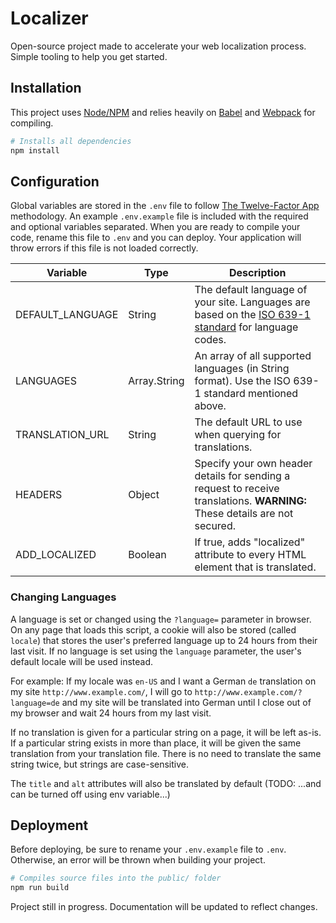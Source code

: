 # Localizer
Open-source project made to accelerate your web localization process. Simple tooling to help you get started.

## Installation
This project uses [Node/NPM](https://nodejs.org/en/) and relies heavily on [Babel](https://babeljs.io/) and [Webpack](https://webpack.github.io/) for compiling. 
```bash
# Installs all dependencies
npm install
```

## Configuration
Global variables are stored in the `.env` file to follow [The Twelve-Factor App](http://12factor.net/config) methodology. An example `.env.example` file is included with the required and optional variables separated. When you are ready to compile your code, rename this file to `.env` and you can deploy. Your application will throw errors if this file is not loaded correctly. 
<!--- table -->
|Variable|Type|Description|
|-|-|-|
|DEFAULT_LANGUAGE|String|The default language of your site. Languages are based on the [ISO 639-1 standard](https://en.wikipedia.org/wiki/List_of_ISO_639-1_codes) for language codes.|
|LANGUAGES|Array.String|An array of all supported languages (in String format). Use the ISO 639-1 standard mentioned above.|
|TRANSLATION_URL|String|The default URL to use when querying for translations.|
|HEADERS|Object|Specify your own header details for sending a request to receive translations. **WARNING:** These details are not secured.|
|ADD_LOCALIZED|Boolean|If true, adds "localized" attribute to every HTML element that is translated.

### Changing Languages
A language is set or changed using the `?language=` parameter in browser. On any page that loads this script, a cookie will also be stored (called `locale`) that stores the user's preferred language up to 24 hours from their last visit. If no language is set using the `language` parameter, the user's default locale will be used instead. 

For example: If my locale was `en-US` and I want a German `de` translation on my site `http://www.example.com/`, I will go to `http://www.example.com/?language=de` and my site will be translated into German until I close out of my browser and wait 24 hours from my last visit.

If no translation is given for a particular string on a page, it will be left as-is. If a particular string exists in more than place, it will be given the same translation from your translation file. There is no need to translate the same string twice, but strings are case-sensitive.

The `title` and `alt` attributes will also be translated by default (TODO: ...and can be turned off using env variable...)

## Deployment
Before deploying, be sure to rename your `.env.example` file to `.env`. Otherwise, an error will be thrown when building your project.

```bash
# Compiles source files into the public/ folder
npm run build
```

Project still in progress. Documentation will be updated to reflect changes. 
